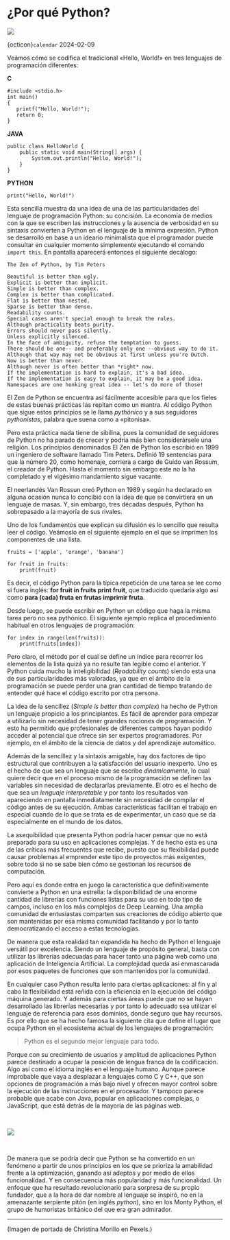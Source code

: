 # ¿Por qué Python?
![](img/pexels-christina-morillo-1181672.jpg)

{octicon}`calendar` 2024-02-09

Veámos cómo se codifica el tradicional «Hello, World!» en tres lenguajes de programación diferentes:

**C**

```
#include <stdio.h> 
int main() 
{ 
   printf("Hello, World!"); 
   return 0; 
}
```

**JAVA**

```
public class HelloWorld { 
    public static void main(String[] args) { 
        System.out.println("Hello, World!"); 
    } 
}
```

**PYTHON**

```
print("Hello, World!")
```

Esta sencilla muestra da una idea de una de las particularidades del lenguaje de programación Python: su concisión. La economía de medios con la que se escriben las instrucciones y la ausencia de verbosidad en su sintaxis convierten a Python en el lenguaje de la mínima expresión. Python se desarrolló en base a un ideario minimalista que el programador puede consultar en cualquier momento simplemente ejecutando el comando `import this`. En pantalla aparecerá entonces el siguiente decálogo:

```
The Zen of Python, by Tim Peters

Beautiful is better than ugly.
Explicit is better than implicit.
Simple is better than complex.
Complex is better than complicated.
Flat is better than nested.
Sparse is better than dense.
Readability counts.
Special cases aren't special enough to break the rules.
Although practicality beats purity.
Errors should never pass silently.
Unless explicitly silenced.
In the face of ambiguity, refuse the temptation to guess.
There should be one-- and preferably only one --obvious way to do it.
Although that way may not be obvious at first unless you're Dutch.
Now is better than never.
Although never is often better than *right* now.
If the implementation is hard to explain, it's a bad idea.
If the implementation is easy to explain, it may be a good idea.
Namespaces are one honking great idea -- let's do more of those!
```

El Zen de Python se encuentra así fácilmente accesible para que los fieles de estas buenas prácticas las repitan como un mantra. Al código Python que sigue estos principios se le llama _pythónico_ y a sus seguidores _pythonistas_, palabra que suena como a «pitonisa».

Pero esta práctica nada tiene de sibilina, pues la comunidad de seguidores de Python no ha parado de crecer y podría más bien considerársele una religión. Los principios denominados El Zen de Python los escribió en 1999 un ingeniero de software llamado Tim Peters. Definió 19 sentencias para que la número 20, como homenaje, corriera a cargo de Guido van Rossum, el creador de Python. Hasta el momento sin embargo este no la ha completado y el vigésimo mandamiento sigue vacante.

El neerlandés Van Rossun creó Python en 1989 y según ha declarado en alguna ocasión nunca lo concibió con la idea de que se convirtiera en un lenguaje de masas. Y, sin embargo, tres décadas después, Python ha sobrepasado a la mayoría de sus rivales.

Uno de los fundamentos que explican su difusión es lo sencillo que resulta leer el código. Veámoslo en el siguiente ejemplo en el que se imprimen los componentes de una lista.

```
fruits = ['apple', 'orange', 'banana']

for fruit in fruits:
    print(fruit)
```

Es decir, el código Python para la típica repetición de una tarea se lee como si fuera inglés: **for fruit in fruits print fruit**, que traducido quedaría algo así como **para (cada) fruta en frutas imprimir fruta**.

Desde luego, se puede escribir en Python un código que haga la misma tarea pero no sea pythónico. El siguiente ejemplo replica el procedimiento habitual en otros lenguajes de programación:

```
for index in range(len(fruits)):
    print(fruits[index])
```

Pero claro, el método por el cual se define un índice para recorrer los elementos de la lista quizá ya no resulte tan legible como el anterior. Y Python cuida mucho la inteligibilidad (_Readability counts_) siendo esta una de sus particularidades más valoradas, ya que en el ámbito de la programación se puede perder una gran cantidad de tiempo tratando de entender qué hace el código escrito por otra persona.

La idea de la sencillez (_Simple is better than complex_) ha hecho de Python un lenguaje propicio a los principiantes. Es fácil de aprender para empezar a utilizarlo sin necesidad de tener grandes nociones de programación. Y esto ha permitido que profesionales de diferentes campos hayan podido acceder al potencial que ofrece sin ser expertos programadores. Por ejemplo, en el ámbito de la ciencia de datos y del aprendizaje automático.

Además de la sencillez y la sintaxis amigable, hay dos factores de tipo estructural que contribuyen a la satisfacción del usuario inexperto. Uno es el hecho de que sea un lenguaje que se escribe _dinámicamente_, lo cual quiere decir que en el proceso mismo de la programación se definen las variables sin necesidad de declararlas previamente. El otro es el hecho de que sea un _lenguaje interpretable_ y por tanto los resultados van apareciendo en pantalla inmediatamente sin necesidad de compilar el código antes de su ejecución. Ambas características facilitan el trabajo en especial cuando de lo que se trata es de experimentar, un caso que se da especialmente en el mundo de los datos.

La asequibilidad que presenta Python podría hacer pensar que no está preparado para su uso en aplicaciones complejas. Y de hecho esta es una de las críticas más frecuentes que recibe, puesto que su flexibilidad puede causar problemas al emprender este tipo de proyectos más exigentes, sobre todo si no se sabe bien cómo se gestionan los recursos de computación.

Pero aquí es donde entra en juego la característica que definitivamente convierte a Python en una estrella: la disponibilidad de una enorme cantidad de librerías con funciones listas para su uso en todo tipo de campos, incluso en los más complejos de Deep Learning. Una amplia comunidad de entusiastas comparten sus creaciones de código abierto que son mantenidas por esa misma comunidad facilitando y por lo tanto democratizando el acceso a estas tecnologías.

De manera que esta realidad tan expandida ha hecho de Python el lenguaje versátil por excelencia. Siendo un lenguaje de propósito general, basta con utilizar las librerías adecuadas para hacer tanto una página web como una aplicación de Inteligencia Artificial. La complejidad queda así enmascarada por esos paquetes de funciones que son mantenidos por la comunidad.

En cualquier caso Python resulta lento para ciertas aplicaciones: al fin y al cabo la flexibilidad está reñida con la eficiencia en la ejecución del código máquina generado. Y además para ciertas áreas puede que no se hayan desarrollado las librerías necesarias y por tanto lo adecuado sea utilizar el lenguaje de referencia para esos dominios, donde seguro que hay recursos. Es por ello que se ha hecho famosa la siguiente cita que define el lugar que ocupa Python en el ecosistema actual de los lenguajes de programación:

> Python es el segundo mejor lenguaje para todo.

Porque con su crecimiento de usuarios y amplitud de aplicaciones Python parece destinado a ocupar la posición de lengua franca de la codificación. Algo así como el idioma inglés en el lenguaje humano. Aunque parece improbable que vaya a desplazar a lenguajes como C y C++, que son opciones de programación a más bajo nivel y ofrecen mayor control sobre la ejecución de las instrucciones en el procesador. Y tampoco parece probable que acabe con Java, popular en aplicaciones complejas, o JavaScript, que está detrás de la mayoría de las páginas web.

&nbsp;

![](img/top-5-languages-1.png)

&nbsp;

De manera que se podría decir que Python se ha convertido en un fenómeno a partir de unos principios en los que se prioriza la amabilidad frente a la optimización, ganando así adeptos y por medio de ellos funcionalidad. Y en consecuencia más popularidad y más funcionalidad. Un enfoque que ha resultado revolucionario para sorpresa de su propio fundador, que a la hora de dar nombre al lenguaje se inspiró, no en la amenazante serpiente pitón (en inglés _python_), sino en los Monty Python, el grupo de humoristas británico del que era gran admirador.

---
(Imagen de portada de Christina Morillo en Pexels.)